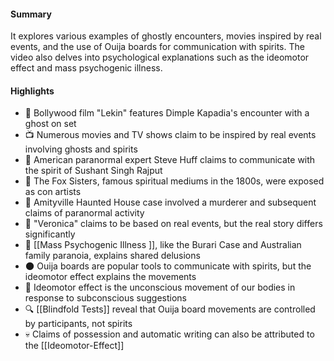 #### Summary
 It explores various examples of ghostly encounters, movies inspired by real events, and the use of Ouija boards for communication with spirits. The video also delves into psychological explanations such as the ideomotor effect and mass psychogenic illness.

#### Highlights
- 🎥 Bollywood film "Lekin" features Dimple Kapadia's encounter with a ghost on set
- 📺 Numerous movies and TV shows claim to be inspired by real events involving ghosts and spirits
- 🎥 American paranormal expert Steve Huff claims to communicate with the spirit of Sushant Singh Rajput
- 🧪 The Fox Sisters, famous spiritual mediums in the 1800s, were exposed as con artists
- 🏰 Amityville Haunted House case involved a murderer and subsequent claims of paranormal activity
- 🎥 "Veronica" claims to be based on real events, but the real story differs significantly
- 👥 [[Mass Psychogenic Illness ]], like the Burari Case and Australian family paranoia, explains shared delusions
- 🌑 Ouija boards are popular tools to communicate with spirits, but the ideomotor effect explains the movements
- 👻 Ideomotor effect is the unconscious movement of our bodies in response to subconscious suggestions
- 🔍 [[Blindfold Tests]] reveal that Ouija board movements are controlled by participants, not spirits
- 💀 Claims of possession and automatic writing can also be attributed to the [[Ideomotor-Effect]]

